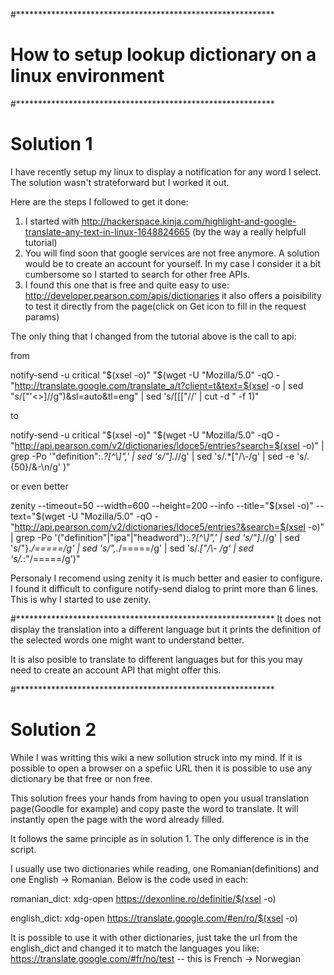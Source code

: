 #***********************************************************
# How to setup lookup dictionary on a linux environment

#***********************************************************
# Solution 1
I have recently setup my linux to display a notification for any word I select. The solution wasn't strateforward but I worked it out.

Here are the steps I followed to get it done: 

1. I started with http://hackerspace.kinja.com/highlight-and-google-translate-any-text-in-linux-1648824665
	(by the way a really helpfull tutorial)
2. You will find soon that google services are not free anymore. A solution would be to create an account for yourself. 
	In my case I consider it a bit cumbersome so I started to search for other free APIs.
3. I found this one that is free and quite easy to use: http://developer.pearson.com/apis/dictionaries
	it also offers a poisibility to test it directly from the page(click on Get icon to fill in the request params)

The only thing that I changed from the tutorial above is the call to api: 

from

notify-send -u critical "$(xsel -o)" "$(wget -U "Mozilla/5.0" -qO - "http://translate.google.com/translate_a/t?client=t&text=$(xsel -o | sed "s/[\"'<>]//g")&sl=auto&tl=eng" | sed 's/\[\[\[\"//' | cut -d \" -f 1)"

to 

notify-send -u critical "$(xsel -o)" "$(wget -U "Mozilla/5.0" -qO - "http://api.pearson.com/v2/dictionaries/ldoce5/entries?search=$(xsel -o)" | grep -Po '"definition":.*?[^\\]",' | sed 's/"].*//g' | sed 's/.*\["/\\-/g' | sed -e 's/.\{50\}/&-\n/g' )"

or even better

zenity --timeout=50 --width=600 --height=200 --info --title="$(xsel -o)" --text="$(wget -U "Mozilla/5.0" -qO - "http://api.pearson.com/v2/dictionaries/ldoce5/entries?&search=$(xsel -o)" | grep -Po '("definition"|"ipa"|"headword"):.*?[^\\]",' | sed 's/"].*//g' | sed 's/"}.*/=====/g' | sed 's/",.*/=====/g' | sed 's/.*\["/\\- /g' | sed 's/.*:"/=====/g')"

Personaly I recomend using zenity it is much better and easier to configure. I found it difficult to configure notify-send dialog to print more than 6 lines. This is why I started to use zenity.

#***********************************************************
 It does not display the translation into a different language but it prints the definition of the selected words one might want to understand better. 

 It is also posible to translate to different languages but for this you may need to create an account API that might offer this.

#***********************************************************
# Solution 2
While I was writting this wiki a new sollution struck into my mind. If it is possible to open a browser on a spefiic URL then it is possible to use any dictionary be that free or non free. 

This solution frees your hands from having to open you usual translation page(Goodle for example) and copy paste the word to translate. It will instantly open the page with the word already filled. 

It follows the same principle as in solution 1. The only difference is in the script. 

I usually use two dictionaries while reading, one Romanian(definitions) and one English -> Romanian. Below is the code used in each:

romanian_dict: 
xdg-open https://dexonline.ro/definitie/$(xsel -o)

english_dict:
xdg-open https://translate.google.com/#en/ro/$(xsel -o)

It is possible to use it with other dictionaries,  just take the url from the english_dict and changed it to match the languages you like: 
https://translate.google.com/#fr/no/test -- this is French -> Norwegian